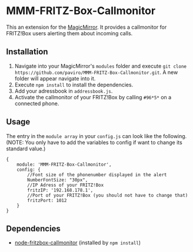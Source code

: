# MMM-FRITZ-Box-Callmonitor
This an extension for the [MagicMirror](https://github.com/MichMich/MagicMirror). It provides a callmonitor for FRITZ!Box users alerting them about incoming calls.

## Installation
1. Navigate into your MagicMirror's `modules` folder and execute `git clone https://github.com/paviro/MMM-FRITZ-Box-Callmonitor.git`. A new folder will appear navigate into it.
2. Execute `npm install` to install the dependencies.
3. Add your adressbook in `addressbook.js`.
4. Activate the callmonitor of your FRITZ!Box by calling `#96*5*` on a connected phone.

## Usage
The entry in the `module array` in your `config.js` can look like the following. (NOTE: You only have to add the variables to config if want to change its standard value.)

```
{
	module: 'MMM-FRITZ-Box-Callmonitor',
	config: {
		//Font size of the phonenumber displayed in the alert
		NumberFontSize: "30px",
		//IP Adress of your FRITZ!Box
		fritzIP: '192.168.178.1',
		//Port of your FRITZ!Box (you should not have to change that)
		fritzPort: 1012
	}
}
```

## Dependencies
- [node-fritzbox-callmonitor](https://www.npmjs.com/package/node-fritzbox-callmonitor) (installed by `npm install`)